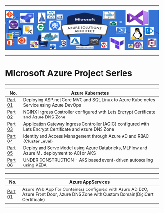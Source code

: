 ----------------------------------------------------------------------------------------------


![alt text](https://github.com/GBuenaflor/01azure/blob/master/Picture1.png)



----------------------------------------------------------------------------------------------
#  Microsoft Azure Project Series
----------------------------------------------------------------------------------------------
 

 | No.                                                                        | Azure Kubernetes                                                                         |
 | ---------------------------------------------------------------------------| -----------------------------------------------------------------------------------------|
 | [Part 01](https://github.com/GBuenaflor/01azure-asp.netcore-mvc-sql-aks/)  | Deploying ASP.net Core MVC and SQL Linux to Azure Kubernetes Service using Azure DevOps  |
 | [Part 02](https://github.com/GBuenaflor/01azure-aks-ingresscontroller-https/) | NGINX Ingress Controller configured with Lets Encrypt Certificate and Azure DNS Zone  |
 | [Part 03](https://github.com/GBuenaflor/01azure-aks-ingresscontroller-agic/) | Application Gateway Ingress Controller (AGIC) configured with Lets Encrypt Certificate and Azure DNS Zone |    
 | [Part 04](https://github.com/GBuenaflor/01azure-aks-azure-ad-integration/) | Identity and Access Management through Azure AD and RBAC (Cluster Level) |    
 | [Part 05](https://github.com/GBuenaflor/01azure-aks-databricks-mlflow-azureML-deployment/) | Deploy and Serve Model using Azure Databricks, MLFlow and Azure ML deployment to ACI or AKS |     
  | [Part 06](https://github.com/GBuenaflor/01azure-aks-keda/) | UNDER CONSTRUCTION - AKS based event-driven autoscaling using KEDA |
    
 ----------------------------------------------------------------------------------------------
 

 | No.                                                                        | Azure AppServices                                                                        |
 | ---------------------------------------------------------------------------| -----------------------------------------------------------------------------------------|
 | [Part 01](https://github.com/GBuenaflor/01azure-appservices-webapp4container-b2c/) | Azure Web App For Containers configured with Azure AD B2C, Azure Front Door, Azure DNS Zone with Custom Domain(DigiCert Certificate) |
               
   
 ----------------------------------------------------------------------------------------------
 
   
   
   
   
   
   
   
